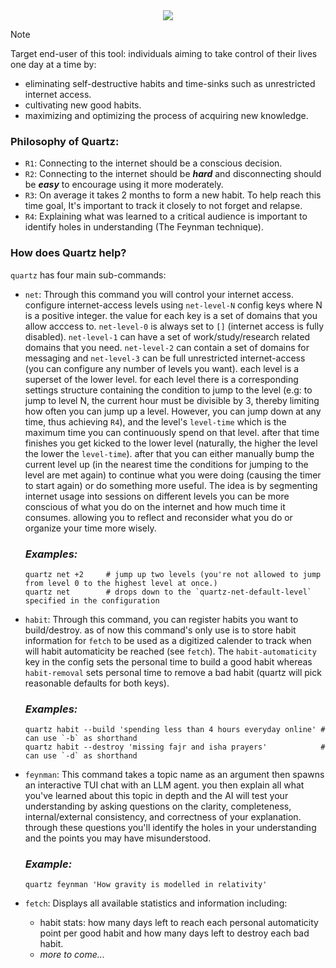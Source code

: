 <div align="center">
    <img src="https://readme-typing-svg.demolab.com/?font=Cartograph%20CF%20Italic&weight=700&size=76&pause=0&duration=1&color=A9A9A9&background=000A0E&center=true&vCenter=true&width=600&height=150&repeat=false&lines=Quartz">
</div>

> [!NOTE]
>  Target end-user of this tool: individuals aiming to take control of their lives one day at a time by:
>    * eliminating self-destructive habits and time-sinks such as unrestricted internet access.
>    * cultivating new good habits.
>    * maximizing and optimizing the process of acquiring new knowledge.
### Philosophy of Quartz:
- `R1`: Connecting to the internet should be a conscious decision.
- `R2`: Connecting to the internet should be ***hard*** and disconnecting should be ***easy*** to encourage using it more moderately.
- `R3`: On average it takes 2 months to form a new habit. To help reach this time goal, It's important to track it closely to not forget and relapse.
- `R4`: Explaining what was learned to a critical audience is important to identify holes in understanding (The Feynman technique).

### How does Quartz help?
`quartz` has four main sub-commands:
- `net`: Through this command you will control your internet access. configure internet-access levels using `net-level-N` config keys where N is a positive integer. the value for each key is a set of domains that you allow acccess to. `net-level-0` is always set to `[]` (internet access is fully disabled). `net-level-1` can have a set of work/study/research related domains that you need. `net-level-2`  can contain a set of domains for messaging and `net-level-3` can be full unrestricted internet-access (you can configure any number of levels you want). each level is a superset of the lower level. for each level there is a corresponding settings structure containing the condition to jump to the level (e.g: to jump to level N, the current hour must be divisible by 3, thereby limiting how often you can jump up a level. However, you can jump down at any time, thus achieving `R4`), and the level's `level-time` which is the maximum time you can continuously spend on that level. after that time finishes you get kicked to the lower level (naturally, the higher the level the lower the `level-time`). after that you can either manually bump the current level up (in the nearest time the conditions for jumping to the level are met again) to continue what you were doing (causing the timer to start again) or do something more useful. The idea is by segmenting internet usage into sessions on different levels you can be more conscious of what you do on the internet and how much time it consumes. allowing you to reflect and reconsider what you do or organize your time more wisely. <br/>
  ### ***Examples:*** <br/>
  ```
  quartz net +2     # jump up two levels (you're not allowed to jump from level 0 to the highest level at once.)
  quartz net        # drops down to the `quartz-net-default-level` specified in the configuration
  ```

- `habit`: Through this command, you can register habits you want to build/destroy. as of now this command's only use is to store habit information for `fetch` to be used as a digitized calender to track when will habit automaticity be reached (see `fetch`). The `habit-automaticity` key in the config sets the personal time to build a good habit whereas `habit-removal` sets personal time to remove a bad habit (quartz will pick reasonable defaults for both keys).
  ### ***Examples:*** <br/>
  ```
  quartz habit --build 'spending less than 4 hours everyday online' # can use `-b` as shorthand
  quartz habit --destroy 'missing fajr and isha prayers'            # can use `-d` as shorthand
  ```
  
- `feynman`: This command takes a topic name as an argument then spawns an interactive TUI chat with an LLM agent. you then explain all what you've learned about this topic in depth and the AI will test your understanding by asking questions on the clarity, completeness, internal/external consistency, and correctness of your explanation. through these questions you'll identify the holes in your understanding and the points you may have misunderstood. <br/>
  ### ***Example:*** <br/>
  ```
  quartz feynman 'How gravity is modelled in relativity'
  ```
  
- `fetch`: Displays all available statistics and information including: <br/>
  - habit stats: how many days left to reach each personal automaticity point per good habit and how many days left to destroy each bad habit. <br/>
  - *more to come...* <br/>
